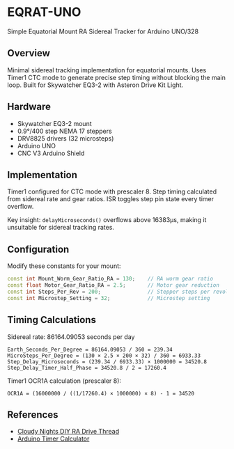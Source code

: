 # EQRAT-UNO
Simple Equatorial Mount RA Sidereal Tracker for Arduino UNO/328


## Overview

Minimal sidereal tracking implementation for equatorial mounts. Uses Timer1 CTC mode to generate precise step timing without blocking the main loop. Built for Skywatcher EQ3-2 with Asteron Drive Kit Light.

## Hardware

- Skywatcher EQ3-2 mount
- 0.9°/400 step NEMA 17 steppers
- DRV8825 drivers (32 microsteps)
- Arduino UNO
- CNC V3 Arduino Shield

## Implementation

Timer1 configured for CTC mode with prescaler 8. Step timing calculated from sidereal rate and gear ratios. ISR toggles step pin state every timer overflow.

Key insight: `delayMicroseconds()` overflows above 16383μs, making it unsuitable for sidereal tracking rates.

## Configuration

Modify these constants for your mount:

```cpp
const int Mount_Worm_Gear_Ratio_RA = 130;    // RA worm gear ratio
const float Motor_Gear_Ratio_RA = 2.5;       // Motor gear reduction
const int Steps_Per_Rev = 200;               // Stepper steps per revolution
const int Microstep_Setting = 32;            // Microstep setting
```

## Timing Calculations

Sidereal rate: 86164.09053 seconds per day

```
Earth_Seconds_Per_Degree = 86164.09053 / 360 = 239.34
MicroSteps_Per_Degree = (130 × 2.5 × 200 × 32) / 360 = 6933.33
Step_Delay_Microseconds = (239.34 / 6933.33) × 1000000 = 34520.8
Step_Delay_Timer_Half_Phase = 34520.8 / 2 = 17260.4
```

Timer1 OCR1A calculation (prescaler 8):
```
OCR1A = (16000000 / ((1/17260.4) × 1000000) × 8) - 1 = 34520
```

## References

- [Cloudy Nights DIY RA Drive Thread](https://www.cloudynights.com/topic/731261-yet-another-diy-ra-drive-for-eq5-exos2-eq3-etc-etc/)
- [Arduino Timer Calculator](http://www.arduinoslovakia.eu/application/timer-calculator)
